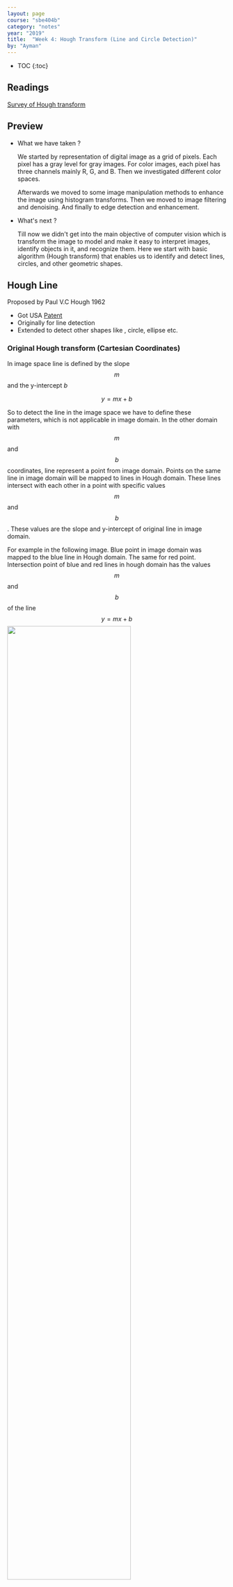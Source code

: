 ```yaml
---
layout: page
course: "sbe404b"
category: "notes"
year: "2019"
title:  "Week 4: Hough Transform (Line and Circle Detection)"
by: "Ayman"
---
```


* TOC
{:toc}

## Readings 
[Survey of Hough transform](https://arxiv.org/pdf/1502.02160.pdf)

## Preview 
* What we have taken ? 

    We started by representation of digital image as a grid of pixels. Each pixel has a gray level for gray images. For color images, each pixel has three channels mainly R, G, and B. Then we investigated different color spaces.

    Afterwards we moved to some image manipulation methods to enhance the image using histogram transforms. Then we moved to image filtering and denoising. And finally to edge detection and enhancement.  

* What's next ?

    Till now we didn't get into the main objective of computer vision which is transform the image to model and make it easy to interpret images, identify objects in it, and recognize them. Here we start with basic algorithm (Hough transform) that enables us to identify and detect lines, circles, and other geometric shapes. 

<!-- * What is the applications? 
    There is many applications of object detection and recognition like Object recognition and tracking. Medical Application A real-time tracking system of surgical instruments in laparoscopic operations -->

## Hough Line
Proposed by Paul V.C Hough 1962 
* Got USA [Patent](https://patents.google.com/patent/US3069654) 
* Originally for line detection 
* Extended to detect other shapes like , circle, ellipse etc.

### Original Hough transform (Cartesian Coordinates)
In image space line is defined by the slope $$m$$ and the y-intercept $b$ 

 $$y = mx + b$$

 So to detect the line in the image space we have to define these parameters, which is not applicable in image domain. In the other domain with $$m$$ and $$b$$ coordinates, line represent a point from image domain. Points on the same line in image domain will be mapped to lines in Hough domain. These lines intersect with each other in a point with specific values $$m$$ and $$b$$. These values are the slope and y-intercept of original line in image domain. 
 
 For example in the following image. 
 Blue point in image domain was mapped to the blue line in Hough domain. The same for red point. Intersection point of blue and red lines in hough domain has the values $$m$$ and $$b$$ of the line $$y = mx +b$$
 <img style="width:75%" class="center" src="../images/hough-mb_parameter_space.png">

More points that on same line tends to more lines in Hough domain and that will increase voting to the intersection point indicating that there is many points belongs to line in image domain with that slope and y-intercept.
![](../images/hough_line.jpg)
[source](http://what-when-how.com/biomedical-image-analysis/the-hough-transform-biomedical-image-analysis/)

### Alternative Parameter Space (Polar Coordinates)
Due to undefined value of slope for vertical lines in cartesian coordinates, we have to move to polar coordinates. In polar coordinates line is define by $$\rho$$ and $$\theta$$ where $$\rho$$ is the norm distance of the line from origin. $$\theta$$ is the angle between the norm and the horizontal $$x$$ axis. The equation of line in terms of $$\rho$$ and $$\theta$$ now is 

$$y = \frac{-cos(\theta)}{sin(\theta)} x + \frac{\rho}{sin(\theta)}$$

and 

$$\rho = x cos(\theta)  + y sin(\theta)$$

<img style="width:60%" class="center" src="../images/hough_deriving-rho.png">


The Range of values of $$\rho$$ and $$\theta$$ 
* $$\theta$$ in polar coordinate takes value in range of -90 to 90 
* The maximum norm distance is given by diagonal distance which is 

$$\rho_{max} = \sqrt{x^2 + y^2}$$

So $$\rho$$ has values in range from $$-\rho_{max}$$ to $$\rho_{max}$$

### Algorithm
Basic Algorithm steps for Hough transform is : 
```python
Extract edges of the image How ? using Canny
1- initialize parameter space rs, thetas
2- Create accumulator array and initialize to zero
3- for each edge pixel     
4-     for each theta
5-         calculate r = x cos(theta) + y sin(theta)
6-         Increment accumulator at r, theta
7- Find Maximum values in accumulator (lines)
Extract related r, theta
```
**Lets try to implement it.** 

### Basic Implementation

At first import used libraries
```python
import numpy as np
import matplotlib.pyplot as plt
```
Lets define function that builds the accumulator in Hough domain

```python
def houghLine(image):
    ''' Basic Hough line transform that builds the accumulator array
    Input : image : edge image (canny)
    Output : accumulator : the accumulator of hough space
             thetas : values of theta (-90 : 90)
             rs : values of radius (-max distance : max distance)
    '''
```
Some variables needed
```python
    #Get image dimensions
    # y for rows and x for columns 
    Ny = image.shape[0]
    Nx = image.shape[1]

    #Max diatance is diagonal one 
    Maxdist = int(np.round(np.sqrt(Nx**2 + Ny ** 2)))
```
1. initialize parameter space rs, thetas
```python    
    # Theta in range from -90 to 90 degrees
    thetas = np.deg2rad(np.arange(-90, 90))
    #Range of radius
    rs = np.linspace(-Maxdist, Maxdist, 2*Maxdist)
```
2. Create accumulator array and initialize to zero
```python 
    accumulator = np.zeros((2 * Maxdist, len(thetas)))
```

3. Loop for each edge pixel 
```python
    for y in range(Ny):
        for x in range(Nx):
            # Check if it is an edge pixel
            #  NB: y -> rows , x -> columns
             if image[y,x] > 0:
```
4. Loop for each theta
```python
                 # Map edge pixel to hough space
                 for k in range(len(thetas)):
```
5. calculate $$\rho$$

```python   
                    # Calculate space parameter
                    r = x*np.cos(thetas[k]) + y * np.sin(thetas[k])
```
6. Increment accumulator at r, theta
```python
   
                    # Update the accumulator
                    # N.B: r has value -max to max
                    # map r to its idx 0 : 2*max
                    accumulator[int(r) + Maxdist,k] += 1
    return accumulator, thetas, rs
```

Now lets try to test our houghLine function as follow

#### One edge point image

Lets see Hough transform for an image with only one edge point.
```python
image = np.zeros((150,150))
image[75, 75] = 1
accumulator, thetas, rhos = houghLine(image)
plt.figure('Original Image')
plt.imshow(image)
plt.set_cmap('gray')
plt.figure('Hough Space')
plt.imshow(accumulator)
plt.set_cmap('gray')
plt.show()
```
**Original Image**

![](../images/original_image.png)

**Hough Transform**

![](../images/hough_space.png)

As we see the edge point is mapped to a curve in hough domain

#### Two edge points image

Lets add another point.
```python
image[50, 50] = 1
```

**Original Image**

![](../images/original_image2.png)

**Hough Transform**

![](../images/hough_space2.png)

Every point was mapped to a curve. Both curves intersected at a point in Hough domain. This point says that "Hey, Two edge points in image domain are on the same line with specific r and theta"

What about a complete line ? 

#### Image with a single line
Lets see
```python
image[:, :] = np.eye(150)
```
**Original Image**

![](../images/original_imagel.png)

**Hough Transform**

![](../images/hough_spacel.png)

All curves in hHough domain have only one intersection point, so there is only one line in the image domain.

Lets get the value of $$\rho$$ and $$\theta$$ at the peak point

#### Getting value of $$\rho$$ and $$\theta$$

```python
idx = np.argmax(accumulator)
rho = int(rhos[int(idx / accumulator.shape[1])])
theta = thetas[int(idx % accumulator.shape[1])]
print("rho={0:.0f}, theta={1:.0f}".format(rho, np.rad2deg(theta)))
```
Output is 
```python
rho = 0, theta = -45
```
And this is the norm distance and angle of the line in the image. 

#### Trying real images
After building accumulator we can sort it and get top values according to selected threshold. Each selected point from accumulator denotes a line in image space with specific $$\rho$$ and $$\theta$$. You can superimpose these lines on real images. for example

This is the **original image**

![](../images/original_imagef.png)

And this is the **canny image** 

![](../images/edge_image.png)

and this is the **final image** after detecting lines using Hough transform 

Note : Number of detected lines is based on a threshold set by user.

![](../images/imagehoughfpng.png)
## Hough Circle 
The same idea is applied for other shapes. Onces you have parametric equation that describes the shape you can build parameter space and detect that shape. For the circle 

$$ r^2 = (x-x_0)^2 + (y-y_0)^2$$

Circle parameters are center $$(x_0, y_0)$$ and radius $$r$$

Your parameter space now is 3D parameter space.

<img style="width:80%" src="../images/HoughCir.png">

Think how to extend the basic Hough line transform to detect circles.
## Useful links
[Understanding Hough transform in python](https://alyssaq.github.io/2014/understanding-hough-transform/)

[OpenCV Hough Line Transform](http://opencv-python-tutroals.readthedocs.io/en/latest/py_tutorials/py_imgproc/py_houghlines/py_houghlines.html)

[Scikit-image Hough Line](http://scikit-image.org/docs/dev/auto_examples/edges/plot_line_hough_transform.html)

[OpenCV Hough Circle](https://docs.opencv.org/3.1.0/da/d53/tutorial_py_houghcircles.html)
